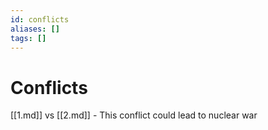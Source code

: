 ```yaml
---
id: conflicts
aliases: []
tags: []
---
```


# Conflicts

[[1.md]] vs [[2.md]] - This conflict could lead to nuclear war
